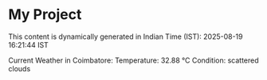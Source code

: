 # My Project

This content is dynamically generated in Indian Time (IST): 2025-08-19 16:21:44 IST


Current Weather in Coimbatore:
Temperature: 32.88 °C
Condition: scattered clouds
